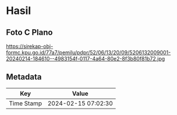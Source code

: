 # Hasil

## Foto C Plano

https://sirekap-obj-formc.kpu.go.id/77a7/pemilu/pdpr/52/06/13/20/09/5206132009001-20240214-184610--4983154f-0117-4a64-80e2-8f3b80f81b72.jpg


## Metadata

| Key        | Value               |
| ---------- | ------------------- |
| Time Stamp | 2024-02-15 07:02:30 |



